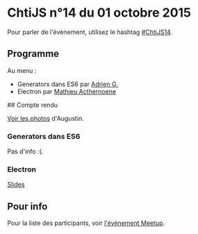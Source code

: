 <!--VarStream
title=ChtiJS #14
description=Découvrez le contenu du ChtiJS n°14 avec les présentations \
de Mathieu Acthernoene et de Adrien G.
published=2015-10-01 19:00:00
keywords.+=Electron
keywords.+=ES6
keywords.+=Generators
lang=fr
location=FR
-->

# ChtiJS n°14 du 01 octobre 2015

Pour parler de l'évènement, utilisez le hashtag
 [#ChtiJS14](https://twitter.com/search?q=%23ChtiJS14&src=hash).

## Programme
Au menu :
- Generators dans ES6 par [Adrien G.](https://twitter.com/baDotNet)
- Electron par [Mathieu Acthernoene](https://twitter.com/zoontek)

## Compte rendu

[Voir les photos](https://www.flickr.com/photos/ashassin/sets/72157659474767341)
 d'Augustin.

### Generators dans ES6

Pas d'info :(.

### Electron

[Slides](http://slides.com/zoontek/electron#/)

## Pour info

Pour la liste des participants, voir
 [l'évènement Meetup](http://www.meetup.com/fr-FR/FranceJS/events/225255092/).
